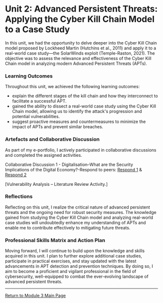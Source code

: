 # Unit 2: Advanced Persistent Threats: Applying the Cyber Kill Chain Model to a Case Study

In this unit, we had the opportunity to delve deeper into the Cyber Kill Chain model proposed by Lockheed Martin (Hutchins et al., 2011) and apply it to a real-world case study—the SolarWinds exploit (Temple-Raston, 2021). 
The objective was to assess the relevance and effectiveness of the Cyber Kill Chain model in analyzing modern Advanced Persistent Threats (APTs).

### Learning Outcomes
Throughout this unit, we achieved the following learning outcomes:
 - explain the different stages of the kill chain and how they interconnect to facilitate a successful APT.
 - gained the ability to dissect a real-world case study using the Cyber Kill Chain model, allowing us to identify the attack's progression and potential vulnerabilities.
 - suggest proactive measures and countermeasures to minimize the impact of APTs and prevent similar breaches.

### Artefacts and Collaborative Discussion 
As part of my e-portfolio, I actively participated in collaborative discussions and completed the assigned activities. 

Collaborative Discussion 1 - Digitalisation–What are the Security Implications of the Digital Economy?-Respond to peers: [Respond 1](Module03_Discussion1_Respond1.pdf) & [Respond 2](Module03_Discussion1_Respond2.pdf)

[Vulnerability Analysis – Literature Review Activity.]

### Reflections
Reflecting on this unit, I realize the critical nature of advanced persistent threats and the ongoing need for robust security measures. 
The knowledge gained from studying the Cyber Kill Chain model and analyzing real-world case studies will undoubtedly enhance my understanding of APTs and enable me to contribute effectively to mitigating future threats.

### Professional Skills Matrix and Action Plan
Moving forward, I will continue to build upon the knowledge and skills acquired in this unit. 
I plan to further explore additional case studies, participate in practical exercises, and stay updated with the latest advancements in APT detection and prevention techniques. 
By doing so, I aim to become a proficient and vigilant professional in the field of cybersecurity, well-equipped to combat the ever-evolving landscape of advanced persistent threats.

---

[Return to Module 3 Main Page](NS_main.md)
